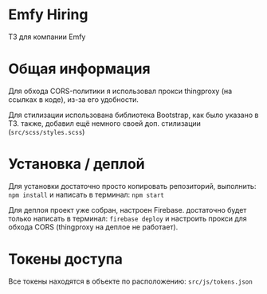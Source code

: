# Emfy Hiring
ТЗ для компании Emfy

# Общая информация
Для обхода CORS-политики я использовал прокси thingproxy (на ссылках в коде), из-за его удобности.

Для стилизации использована библиотека Bootstrap, как было указано в ТЗ. также, добавил ещё немного своей доп. стилизации (`src/scss/styles.scss`)

# Установка / деплой
Для установки достаточно просто копировать репозиторий, выполнить: `npm install` и написать в терминал: `npm start`

Для деплоя проект уже собран, настроен Firebase. достаточно будет только написать в терминал: `firebase deploy` и настроить прокси для обхода CORS
(thingproxy на деплое не работает).

# Токены доступа
Все токены находятся в объекте по расположению: `src/js/tokens.json`
